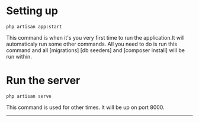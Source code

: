 # Setting up
    php artisan app:start

This command is when it's you very first time to run the application.It will automaticaly run some other commands.
All you need to do is run this command and all [migrations] [db seeders] and [composer install] will be run within.

# Run the server
    php artisan serve


This command is used for other times. It will be up on port 8000.

------------

